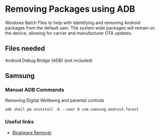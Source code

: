 # Removing Packages using ADB
Windows Batch Files to help with identifying and removing Android packages from the default user.
The system wide packages will remain on the device, allowing for carrier and manufacturer OTA updates.

## Files needed
Android Debug Bridge (ADB) (not included)

## Samsung

### Manual ADB Commands

Removing Digital Wellbeing and parental controls

```
adb shell pm uninstall -k --user 0 com.samsung.android.forest
```

### Useful links

- [Bloatware Remover](https://github.com/alex-quiniou/remove-bloatware-galaxy-s10e)
